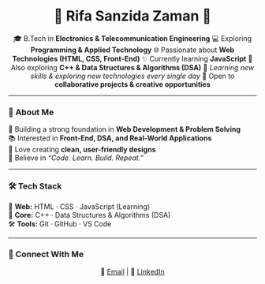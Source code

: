 <h1 align="center">🌸 Rifa Sanzida Zaman 🌸</h1>  

<p align="center">
🎓 B.Tech in <b>Electronics & Telecommunication Engineering</b>  
💻 Exploring <b>Programming & Applied Technology</b>  
🌐 Passionate about <b>Web Technologies (HTML, CSS, Front-End)</b>  
✨ Currently learning <b>JavaScript</b>  
💎 Also exploring <b>C++ & Data Structures & Algorithms (DSA)</b>  
🌱 <i>Learning new skills & exploring new technologies every single day</i>  
🤝 Open to <b>collaborative projects & creative opportunities</b>  
</p>

---

### 🌼 About Me  
💖 Building a strong foundation in **Web Development & Problem Solving**  
📚 Interested in **Front-End, DSA, and Real-World Applications**  
🎨 Love creating **clean, user-friendly designs**  
🌸 Believe in *“Code. Learn. Build. Repeat.”*  

---

### 🛠️ Tech Stack  
💖 **Web:** HTML · CSS · JavaScript (Learning)  
💎 **Core:** C++ · Data Structures & Algorithms (DSA)  
🛠️ **Tools:** Git · GitHub · VS Code  

---

### 🌟 Connect With Me  
<p align="center">
📧 <a href="mailto:sanzidazamanrifa@gmail.com">Email</a> |  
🔗 <a href="https://linkedin.com/in/rifasanzidazaman">LinkedIn</a>
</p>
